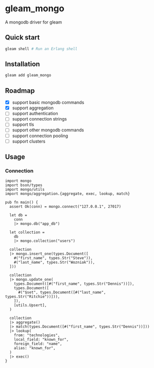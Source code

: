 # gleam_mongo

A mongodb driver for gleam

## Quick start

```sh
gleam shell # Run an Erlang shell
```

## Installation

```sh
gleam add gleam_mongo
```

## Roadmap

- [x] support basic mongodb commands
- [x] support aggregation
- [ ] support authentication
- [ ] support connection strings
- [ ] support tls
- [ ] support other mongodb commands
- [ ] support connection pooling
- [ ] support clusters

## Usage

### Connection

```gleam
import mongo
import bson/types
import mongo/utils
import mongo/aggregation.{aggregate, exec, lookup, match}

pub fn main() {
  assert Ok(conn) = mongo.connect("127.0.0.1", 27017)

  let db =
    conn
    |> mongo.db("app_db")

  let collection =
    db
    |> mongo.collection("users")

  collection
  |> mongo.insert_one(types.Document([
    #("first_name", types.Str("Steve")),
    #("last_name", types.Str("Wozniak")),
  ]))

  collection
  |> mongo.update_one(
    types.Document([#("first_name", types.Str("Dennis"))]),
    types.Document([
      #("$set", types.Document([#("last_name", types.Str("Ritchie"))])),
    ]),
    [utils.Upsert],
  )

  collection
  |> aggregate()
  |> match(types.Document([#("first_name", types.Str("Dennis"))]))
  |> lookup(
    from: "technologies",
    local_field: "known_for",
    foreign_field: "name",
    alias: "known_for",
  )
  |> exec()
}
```
